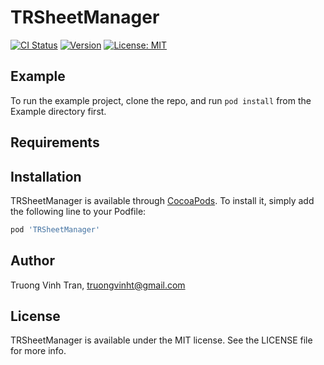 # TRSheetManager

[![CI Status](https://img.shields.io/travis/truongvinht/TRSheetManager.svg?style=flat)](https://travis-ci.org/truongvinht/TRSheetManager)
[![Version](https://badge.fury.io/gh/tterb%2FHyde.svg)](https://github.com/truongvinht/TRSheetManager)
[![License: MIT](https://img.shields.io/badge/License-MIT-yellow.svg)](https://opensource.org/licenses/MIT)
<!-- [![Platform](https://img.shields.io/cocoapods/p/TRSheetManager.svg?style=flat)](https://cocoapods.org/pods/TRSheetManager) -->

## Example

To run the example project, clone the repo, and run `pod install` from the Example directory first.

## Requirements

## Installation

TRSheetManager is available through [CocoaPods](https://cocoapods.org). To install
it, simply add the following line to your Podfile:

```ruby
pod 'TRSheetManager'
```

## Author

Truong Vinh Tran, truongvinht@gmail.com

## License

TRSheetManager is available under the MIT license. See the LICENSE file for more info.
